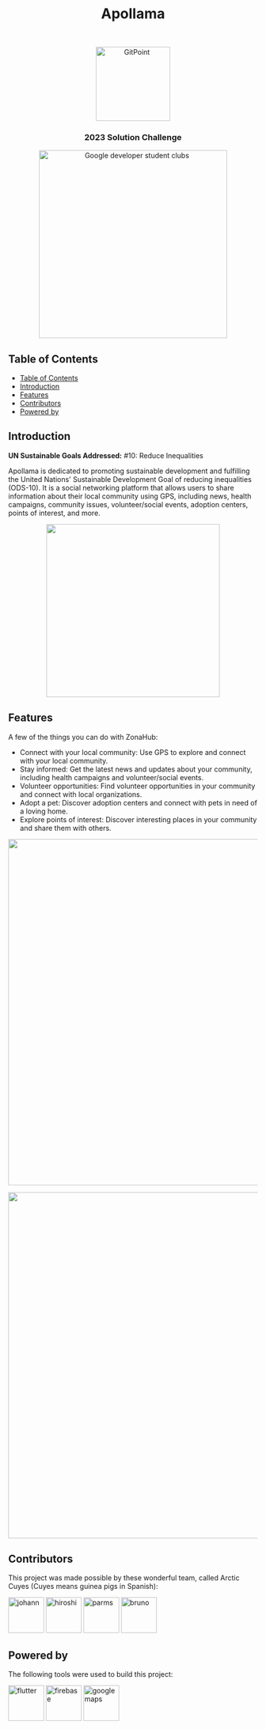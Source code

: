<h1 align="center"> Apollama </h1> <br>
<p align="center">
  <a href="https://apollama.com/">
    <img alt="GitPoint" title="ZonaHub" src="https://raw.githubusercontent.com/Arctic-Cuyes/ZonaHub/main/assets/images/ZH_Logo.png" width="150">
  </a>
</p>

<h3 align="center">
  2023 Solution Challenge
</h3>

<p align="center">
  <a href="https://play.google.com/store/apps/details?id=com.gitpoint">
    <img alt="Google developer student clubs" title="Google Play" src="https://th.bing.com/th/id/OIP.nOWuJ6AA2qTXmvoAwY-EXQHaAr?pid=ImgDet&rs=1" width="380">
  </a>
</p>

<!-- START doctoc generated TOC please keep comment here to allow auto update -->
<!-- DON'T EDIT THIS SECTION, INSTEAD RE-RUN doctoc TO UPDATE -->
## Table of Contents

- [Table of Contents](#table-of-contents)
- [Introduction](#introduction)
- [Features](#features)
- [Contributors](#contributors)
- [Powered by](#powered-by)

<!-- END doctoc generated TOC please keep comment here to allow auto update -->

## Introduction
**UN Sustainable Goals Addressed:** #10: Reduce Inequalities

Apollama  is dedicated to promoting sustainable development and fulfilling the United Nations' Sustainable Development Goal of reducing inequalities (ODS-10). It is a social networking platform that allows users to share information about their local community using GPS, including news, health campaigns, community issues, volunteer/social events, adoption centers, points of interest, and more.


<p align="center">
  <img src = "http://i.imgur.com/HowF6aM.png" width=350>
</p>

## Features

A few of the things you can do with ZonaHub:

* Connect with your local community: Use GPS to explore and connect with your local community.
* Stay informed: Get the latest news and updates about your community, including health campaigns and volunteer/social events.
* Volunteer opportunities: Find volunteer opportunities in your community and connect with local organizations.
* Adopt a pet: Discover adoption centers and connect with pets in need of a loving home.
* Explore points of interest: Discover interesting places in your community and share them with others.

<p align="center">
  <img src = "http://i.imgur.com/IkSnFRL.png" width=700>
</p>

<p align="center">
  <img src = "http://i.imgur.com/0iorG20.png" width=700>
</p>


## Contributors

This project was made possible by these wonderful team, called Arctic Cuyes (Cuyes means guinea pigs in Spanish):


<p align="left">
<a href="https://github.com/JohannCastillo" target="_blank" rel="noreferrer"><img src="https://avatars.githubusercontent.com/u/83560574?v=4&s=50)](https://github.com/JohannCastillo" width="72" height="72" alt="johann" /></a>
<a href="https://github.com/Hiroshi85" target="_blank" rel="noreferrer"><img src="https://avatars.githubusercontent.com/u/73199885?v=4" width="72" height="72" alt="hiroshi" /></a>
<a href="https://github.com/Parms221" target="_blank" rel="noreferrer"><img src="https://avatars.githubusercontent.com/u/71656121?v=4" width="72" height="72" alt="parms" /></a>
<a href="https://github.com/BrunoMont2003" target="_blank" rel="noreferrer"><img src="https://avatars.githubusercontent.com/u/71912905?v=4" width="72" height="72" alt="bruno" /></a>
</p>



## Powered by 

The following tools were used to build this project:
<p align="left">
<a href="https://flutter.dev/" target="_blank" rel="noreferrer"><img src="https://raw.githubusercontent.com/danielcranney/profileme-dev/main/public/icons/skills/flutter-colored.svg" width="72" height="72" alt="flutter" /></a>
<a href="https://firebase.google.com/" target="_blank" rel="noreferrer"><img src="https://raw.githubusercontent.com/danielcranney/profileme-dev/main/public/icons/skills/firebase-colored.svg" width="72" height="72" alt="firebase" /></a>
<a href="https://developers.google.com/maps/apis-by-platform" target="_blank" rel="noreferrer"><img src="https://cdn-icons-png.flaticon.com/512/2642/2642502.png" width="72" height="72" alt="google maps" /></a>
</p>

